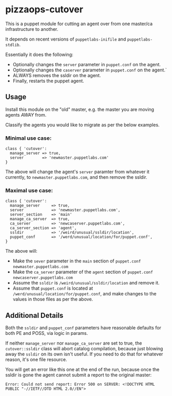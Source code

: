 # pizzaops-cutover

This is a puppet module for cutting an agent over from one master/ca infrastructure to another.

It depends on recent versions of `puppetlabs-inifile` and `puppetlabs-stdlib`.

Essentially it does the following:

* Optionally changes the `server` parameter in `puppet.conf` on the agent.
* Optionally changes the `caserver` parameter in `puppet.conf` on the agent.`
* ALWAYS removes the ssldir on the agent.
* Finally, restarts the puppet agent.

## Usage

Install this module on the "old" master, e.g. the master you are moving agents *AWAY* from.

Classify the agents you would like to migrate as per the below examples.

### Minimal use case:

```puppet
class { 'cutover':
  manage_server => true,
  server        => 'newmaster.puppetlabs.com'
}
```

The above will change the agent's `server` paramter from whatever it currently, to `newmaster.puppetlabs.com`, and then remove the ssldir.

### Maximal use case:

```puppet
class { 'cutover':
  manage_server     => true,
  server            => 'newmaster.puppetlabs.com',
  server_section    => 'main'
  manage_ca_server  => true,
  ca_server         => 'newcaserver.puppetlabs.com',
  ca_server_section => 'agent',
  ssldir            => '/weird/unusual/ssldir/location',
  puppet_conf       => '/werd/unusual/location/for/puppet.conf',
}
```

The above will:

 * Make the `sever` parameter in the `main` section of `puppet.conf` `newmaster.puppetlabs.com`
 * Make the `ca_server` parameter of the `agent` section of `puppet.conf` `newcaserver.puppetlabs.com`
 * Assume the `ssldir` is `/weird/unusual/ssldir/location` and remove it.
 * Assume that `puppet.conf` is located at `/werd/unusual/location/for/puppet.conf`, and make changes to the values in those files as per the above.

## Additional Details

Both the `ssldir` and `puppet_conf` parameters have reasonable defaults for both PE and POSS, via logic in params.

If neither `manage_server` nor `manage_ca_server` are set to true, the `cutover::ssldir` class will abort catalog compilation, because just blowing away the `ssldir` on its own isn't useful. If you need to do that for whatever reason, it's one file resource.

You will get an error like this one at the end of the run, because once the ssldir is gone the agent cannot submit a report to the original master:

```
Error: Could not send report: Error 500 on SERVER: <!DOCTYPE HTML PUBLIC "-//IETF//DTD HTML 2.0//EN">
```
